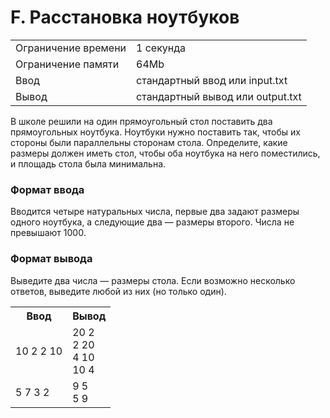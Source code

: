 <h1> F. Расстановка ноутбуков </h1>

<table>
   <tr>
    <td>Ограничение времени</td>
    <td>1 секунда</td>
   </tr>
   <tr>
    <td>Ограничение памяти</td>
    <td>64Mb</td>
  </tr>
   <tr>
    <td>Ввод</td>
    <td>стандартный ввод или input.txt</td>
  </tr>
   <tr>
    <td>Вывод</td>
    <td>стандартный вывод или output.txt</td>
  </tr>
 </table>

В школе решили на один прямоугольный стол поставить два прямоугольных ноутбука. Ноутбуки нужно поставить так, чтобы их стороны были параллельны сторонам стола. Определите, какие размеры должен иметь стол, чтобы оба ноутбука на него поместились, и площадь стола была минимальна.

### Формат ввода

Вводится четыре натуральных числа, первые два задают размеры одного ноутбука, а следующие два — размеры второго. Числа не превышают 1000.

### Формат вывода

Выведите два числа — размеры стола. Если возможно несколько ответов, выведите любой из них (но только один).

<table>
   <tr>
    <th>Ввод</th>
    <th>Вывод</th>
   </tr>
   <tr>
    <td>
        10 2 2 10
    </td>
    <td>
        20 2 <br>
        2 20 <br>
        4 10 <br>
        10 4
    </td>
  </tr>
   <tr>
    <td>
        5 7 3 2
    </td>
    <td>
        9 5 <br>
        5 9 
    </td>
  </tr>
 </table>
 